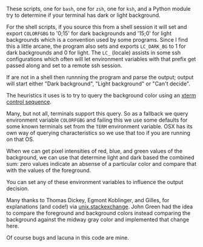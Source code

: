 These scripts, one for `bash`, one for `zsh`, one for `ksh`, and a Python module try to determine if your terminal has dark or light background.

For the shell scripts, if you source this from a shell session it will set and export `COLORFGBG` to '0;15' for dark backgrounds and '15;0' for light backgrounds which is
a convention used by some programs. Since I find this a little arcane, the program also sets and exports `LC_DARK_BG` to 1 for dark backgrounds and 0 for light. The `LC_` (locale) assists in some ssh configurations which often will let environment variables with that prefix get passed along and set to a remote ssh session.

If are not in a shell then runnning the program and parse the output; output will start either "Dark background", "Light background" or "Can't decide".

The heuristics it uses is to try to query the background color using an [xterm control sequence](https://www.talisman.org/~erlkonig/documents/xterm-color-queries/).

Many, but not all, terminals support this query. So as a fallback we query environment variable `COLORFGBG` and failing this we use some
defaults for some known terminals set from the `TERM` environment variable. OSX has its own way of querying characteristics so we use that too if you are running on that OS.

When we can get pixel intensities of red, blue, and green values of the background, we can use that determine light and dark based the combined sum: zero values indicate an absense of a particular color and compare that with the values of the foreground.

You can set any of these environment variables to influence the output decision.

Many thanks to Thomas Dickey, Egmont Koblinger, and Gilles, for
explanations (and code!) via
[unix.stackexchange](http://unix.stackexchange.com/questions/245378/common-environment-variable-to-set-dark-or-light-terminal-background/245381#245381). John Green had the idea to compare the foreground and background colors instead comparing the background against the midway gray color and implemented that change here.

Of course bugs and lacuna in this code are mine.
